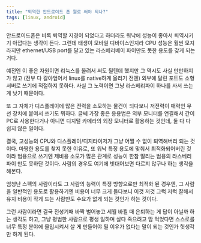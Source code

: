 ```yaml
---
title: "퇴역한 안드로이드 폰 뭘로 써야 되나?"
tags: [linux, android]
---
```


안드로이드폰은 비록 퇴역할 지경이 되었다고 하더라도 워낙에 성능이 좋아서 퇴역시키기 아깝다는 생각이 든다. 그런데 태생이 모바일 디바이스인지라 CPU 성능은 훨씬 모지라지만 ethernet/USB port를 달고 있는 라스베리베이 파이만도 못한 용도를 갖게 되는 거다. 

예전엔 이 좋은 자원이면 리눅스를 올려서 써도 될텐데 했지만 그 역시도 사실 만만하지가 않고 (전부 다 갈아엎어서 linux를 native하게 올리기 전엔) 외부에 달린 포트도 소형 서버로 쓰기에 적절하지 못하다. 사실 그 노력이면 그냥 라스베리파이 하나를 사서 쓰는게 낫기 때문이다.

또 그 자체가 디스플레이에 많은 전력을 소모하는 물건이 되다보니 저전력이 매력인 무선 장치에 붙여서 쓰기도 뭐하다. 글쎄 가장 좋은 응용법은 외부 모니터를 연결해서 간이 PC로 사용한다거나 아니면 디지털 카메라의 외장 모니터로 활용하는 것인데, 둘 다 다 쉽지 않은 일이다. 

결국, 고성능의 CPU와 디스플레이/디지타이저가 그냥 어쩔 수 없이 퇴역해버리 되는 것이다. 마땅한 용도를 찾지 못한 이유로, 또 워낙 특정 용도에 맞춰서 최적화되어버린 것이라 범용으로 쓰기엔 제비용 소모가 많은 관계로 성능이 한참 딸리는 범용의 라스베리파이 만도 못하단 것이다. 사람의 경우도 여기에 빗대어보면 다르지 않구나 하는 생각을 해본다.

엄청난 스펙의 사람이라도 그 사람의 능력이 특정 방향으로만 최적화 된 경우엔, 그 사람을 일반적인 용도로 활용하기엔 비용이 너무 크게 들다보니 이것 저것 그럭 저럭 잘해서 유지 비용이 작게 드는 사람만도 수요가 없게 되는 것인가 하는 것이다. 

그런 사람이라면 결국 전성기때 바짝 벌어놓고 세월 바뀔 때 은퇴하는 게 답이 아닐까 하는 생각도 하고, 그냥 평범한 사람으로 평생 일하며 살다 죽으려고 맘 먹었다면 스스로를 너무 특정 분야에 몰입시켜서 살 게 만들어야 될 이유가 없다는 말이 되는 것인가 헛생각만 하게 된다. 